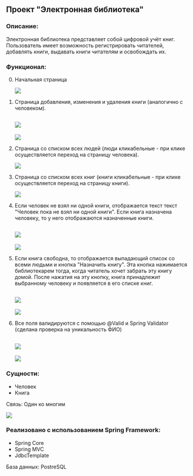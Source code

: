 ## Проект "Электронная библиотека"
### Описание:
Электронная библиотека представляет собой цифровой учёт книг.
Пользователь имеет возможность регистрировать читателей, добавлять книги,
выдавать книги читателям и освобождать их.
### Функционал:

0) Начальная страница

   ![](Screenshots/img1.png)
   
1) Страница добавления, изменения и удаления книги (аналогично с человеком).

   ![](Screenshots/img4.png)
   -
   ![](Screenshots/img5.png)

2) Страница со списком всех людей (люди кликабельные - при клике осуществляется
   переход на страницу человека).

   ![](Screenshots/img2.png)

3) Страница со списком всех книг (книги кликабельные - при клике осуществляется
   переход на страницу книги).

   ![](Screenshots/img3.png)

4) Если человек не взял ни одной книги, отображается текст текст "Человек
   пока не взял ни одной книги". Если книга назначена человеку, то у него отображаются назначенные книги.

   ![](Screenshots/img6.png)
   -
   ![](Screenshots/img7.png)

5) Если книга свободна, то отображается выпадающий список
   со всеми людьми и кнопка "Назначить книгу". Эта кнопка нажимается библиотекарем
   тогда, когда читатель хочет забрать эту книгу домой. После нажатия на эту кнопку, книга
   принадлежит выбранному человеку и появляется в его списке
   книг.

   ![](Screenshots/img8.png)
   -
   ![](Screenshots/img9.png)

6) Все поля валидируются с помощью @Valid и Spring Validator (сделана проверка на уникальность ФИО)
    
   ![](Screenshots/img10.png)
   -
   ![](Screenshots/img11.png)
### Сущности:
- Человек
- Книга

Связь: Один ко многим

   ![](Screenshots/img.png)

### Реализовано с использованием Spring Framework:
- Spring Core
- Spring MVC
- JdbcTemplate

База данных: PostreSQL
